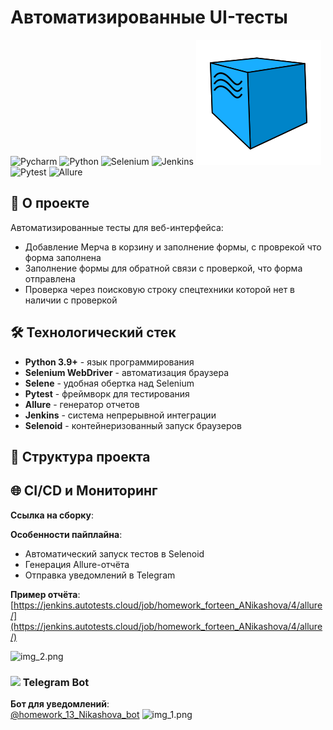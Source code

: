 # Автоматизированные UI-тесты
![Pycharm](<img src="https://cdn.jsdelivr.net/gh/devicons/devicon@latest/icons/pycharm/pycharm-original.svg" />)
![Python](<img src="https://cdn.jsdelivr.net/gh/devicons/devicon@latest/icons/python/python-original.svg" />)
![Selenium](<img src="https://cdn.jsdelivr.net/gh/devicons/devicon@latest/icons/selenium/selenium-original.svg" />)
![Jenkins](<img src="https://cdn.jsdelivr.net/gh/devicons/devicon@latest/icons/jenkins/jenkins-original.svg" />)
![Selenoid](https://raw.githubusercontent.com/lkuff/software_product_project/11130cf00eec0795c3edb9bf227eefe734a1f845/images/logo/Selenoid.svg)
![Pytest](<img src="https://cdn.jsdelivr.net/gh/devicons/devicon@latest/icons/pytest/pytest-original.svg" />)
![Allure](https://img.shields.io/badge/allure-2.13.5-orange.svg)

## 📌 О проекте

Автоматизированные тесты для веб-интерфейса:
- Добавление Мерча в корзину и заполнение формы, с проврекой что форма заполнена
- Заполнение формы для обратной связи с проверкой, что форма отправлена
- Проверка через поисковую строку спецтехники которой нет в наличии с проверкой 

## 🛠 Технологический стек

- **Python 3.9+** - язык программирования
- **Selenium WebDriver** - автоматизация браузера
- **Selene** - удобная обертка над Selenium
- **Pytest** - фреймворк для тестирования
- **Allure** - генератор отчетов
- **Jenkins** - система непрерывной интеграции
- **Selenoid** - контейнеризованный запуск браузеров

## 📂 Структура проекта

## 🌐 CI/CD и Мониторинг


**Ссылка на сборку**:  

**Особенности пайплайна**:
- Автоматический запуск тестов в Selenoid
- Генерация Allure-отчёта
- Отправка уведомлений в Telegram

**Пример отчёта**:  
[https://jenkins.autotests.cloud/job/homework_forteen_ANikashova/4/allure/](https://jenkins.autotests.cloud/job/homework_forteen_ANikashova/4/allure/)

![img_2.png](img_2.png)

### <img src="https://telegram.org/img/t_logo.png" width="20"> Telegram Bot
**Бот для уведомлений**:  
[@homework_13_Nikashova_bot](https://t.me/homework_13_Nikashova_bot)
![img_1.png](img_1.png)
